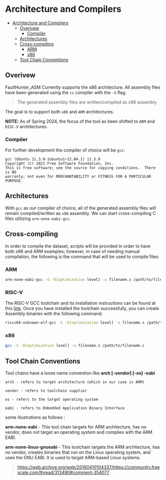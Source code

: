 # Architecture and Compilers

- [Architecture and Compilers](#architecture-and-compilers)
  - [Overivew](#overivew)
    - [Compiler](#compiler)
  - [Architectures](#architectures)
  - [Cross-compiling](#cross-compiling)
    - [ARM](#arm)
    - [x86](#x86)
  - [Tool Chain Conventions](#tool-chain-conventions)

## Overivew

FaultHunter_ASM Currently supports the x86 architecture. All assembly files have been generated using the `cc` compiler with the `-S` flag.

> The generated assembly files are written/compiled as x86 assembly

The goal is to support both `x86` and `ARM` architectures.

**NOTE:** As of Spring 2024, the focus of the tool as been shifted to `ARM` and `RISC-V` architectures.

### Compiler

For further development the compiler of choice will be `gcc`:

```
gcc (Ubuntu 11.3.0-1ubuntu1~22.04.1) 11.3.0
Copyright (C) 2021 Free Software Foundation, Inc.
This is free software; see the source for copying conditions.  There is NO
warranty; not even for MERCHANTABILITY or FITNESS FOR A PARTICULAR PURPOSE.
```

## Architectures

With `gcc` as our compiler of choice, all of the generated assembly files will remain compiled/written as `x86` assembly. We can start cross-compiling C files utilizing `arm-none-eabi-gcc`.

## Cross-compiling

In order to compile the dataset, scripts will be provided in order to have both x86 and ARM examples; however, in case of needing manual compilation, the following is the command that will be used to compile files:

### ARM

```bash
arm-none-eabi-gcc -S -O[optimization level] -o filename.s /path/to/filename.c
```

### RISC-V
The RISC-V GCC toolchain and its installation instructions can be found at this [link](https://github.com/riscv-collab/riscv-gnu-toolchain). Once you have installed the toolchain successfully, you can  create Assembly binaries with the following command:
```bash
riscv64-unknown-elf-gcc -S -O[optimization level] -o filename.s /path/to/filename.c
```
### x86

```bash
gcc -S -O[optimization level] -o filename.s /path/to/filename.c
```

## Tool Chain Conventions

Tool chains have  a loose name convention like **arch [-vendor] [-os] -eabi**


    arch - refers to target architecture (which in our case is ARM)

    vendor - refers to toolchain supplier

    os - refers to the target operating system

    eabi - refers to Embedded Application Binary Interface

 
some illustrations as follows :

**arm-none-eabi** - This tool chain targets for ARM architecture, has no vendor, does not target an operating system and complies with the ARM EABI.

**arm-none-linux-gnueabi** - This toolchain targets the ARM architecture, has no vendor, creates binaries that run on the Linux operating system, and uses the GNU EABI. It is used to target ARM-based Linux systems.

> https://web.archive.org/web/20160410104337/https://community.freescale.com/thread/313490#comment-354077